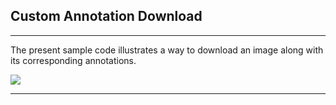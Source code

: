 ## Custom Annotation Download

***
The present sample code illustrates a way to download an image along with its corresponding annotations.


[<img src="https://raw.githubusercontent.com/afawcett/githubsfdeploy/master/deploy.png">](https://githubsfdeploy.herokuapp.com?owner=sharinpix&repo=demo-apex&ref=custom-annotation-download)

***
